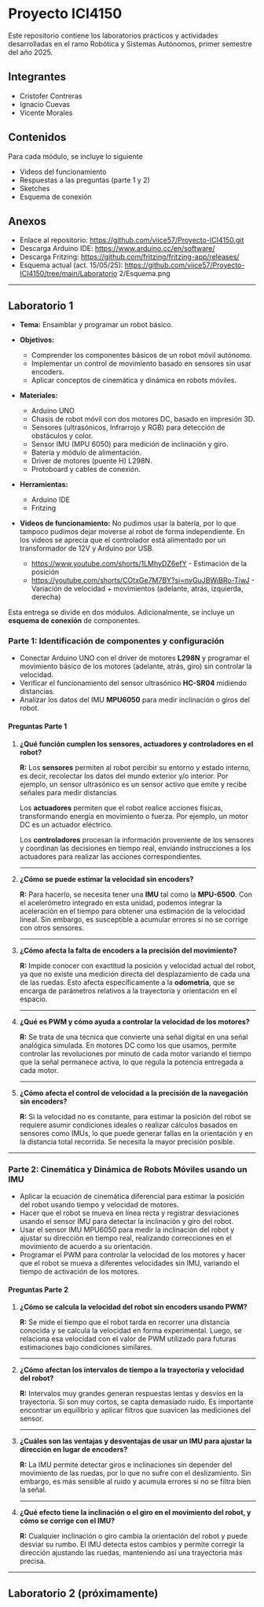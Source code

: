 # Proyecto ICI4150

Este repositorio contiene los laboratorios prácticos y actividades desarrolladas en el ramo Robótica y Sistemas Autónomos, primer semestre del año 2025.
 
## Integrantes

- Cristofer Contreras
- Ignacio Cuevas
- Vicente Morales

## Contenidos

Para cada módulo, se incluye lo siguiente

* Videos del funcionamiento
* Respuestas a las preguntas (parte 1 y 2)
* Sketches
* Esquema de conexión

## Anexos

* Enlace al repositorio: https://github.com/viice57/Proyecto-ICI4150.git
* Descarga Arduino IDE: https://www.arduino.cc/en/software/
* Descarga Fritzing: https://github.com/fritzing/fritzing-app/releases/
* Esquema actual (act. 15/05/25): https://github.com/viice57/Proyecto-ICI4150/tree/main/Laboratorio 2/Esquema.png

---

## Laboratorio 1

* **Tema:** Ensamblar y programar un robot básico.

* **Objetivos:**
    * Comprender los componentes básicos de un robot móvil autónomo.
    * Implementar un control de movimiento basado en sensores sin usar encoders.
    * Aplicar conceptos de cinemática y dinámica en robots móviles.

* **Materiales:**
    * Arduino UNO
    * Chasis de robot móvil con dos motores DC, basado en impresión 3D.
    * Sensores (ultrasónicos, Infrarrojo y RGB) para detección de obstáculos y color.
    * Sensor IMU (MPU 6050) para medición de inclinación y giro.
    * Batería y módulo de alimentación.
    * Driver de motores (puente H) L298N.
    * Protoboard y cables de conexión.

* **Herramientas:**
    * Arduino IDE
    * Fritzing

* **Videos de funcionamiento:** No pudimos usar la batería, por lo que tampoco pudimos dejar moverse al robot de forma independiente. En los videos se aprecia que el controlador está alimentado por un transformador de 12V y Arduino por USB.

    * https://www.youtube.com/shorts/1LMhyDZ6efY - Estimación de la posición 
    * https://youtube.com/shorts/COtxGe7M7BY?si=nvGuJBWiBRo-TiwJ - Variación de velocidad + movimientos (adelante, atrás, izquierda, derecha)

Esta entrega se divide en dos módulos. Adicionalmente, se incluye un **esquema de conexión** de componentes.

### Parte 1: Identificación de componentes y configuración

* Conectar Arduino UNO con el driver de motores **L298N** y programar el movimiento básico de los motores (adelante, atrás, giro) sin controlar la velocidad.
* Verificar el funcionamiento del sensor ultrasónico **HC-SR04** midiendo
distancias.
* Analizar los datos del IMU **MPU6050** para medir inclinación o giros
del robot.

#### Preguntas Parte 1

1. **¿Qué función cumplen los sensores, actuadores y controladores en el robot?**

    **R:** Los **sensores** permiten al robot percibir su entorno y estado interno, es decir, recolectar los datos del mundo exterior y/o interior. Por ejemplo, un sensor ultrasónico es un sensor activo que emite y recibe señales para medir distancias

    Los **actuadores** permiten que el robot realice acciones físicas, transformando energía en movimiento o fuerza. Por ejemplo, un motor DC es un actuador eléctrico.

    Los **controladores** procesan la información proveniente de los sensores y coordinan las decisiones en tiempo real, enviando instrucciones a los actuadores para realizar las acciones correspondientes.

    ---

2. **¿Cómo se puede estimar la velocidad sin encoders?**

    **R:** Para hacerlo, se necesita tener una **IMU** tal como la **MPU-6500**. Con el acelerómetro integrado en esta unidad, podemos integrar la aceleración en el tiempo para obtener una estimación de la velocidad lineal. Sin embargo, es susceptible a acumular errores si no se corrige con otros sensores.

    ---

3. **¿Cómo afecta la falta de encoders a la precisión del movimiento?**

    **R:** Impide conocer con exactitud la posición y velocidad actual del robot, ya que no existe una medición directa del desplazamiento de cada una de las ruedas. Esto afecta específicamente a la **odometría**, que se encarga de parámetros relativos a la trayectoria y orientación en el espacio.

    ---

4. **¿Qué es PWM y cómo ayuda a controlar la velocidad de los motores?**

    **R:** Se trata de una técnica que convierte una señal digital en una señal analógica simulada. En motores DC como los que usamos, permite controlar las revoluciones por minuto de cada motor variando el tiempo que la señal permanece activa, lo que regula la potencia entregada a cada motor.

    ---

5. **¿Cómo afecta el control de velocidad a la precisión de la navegación sin encoders?**

    **R:** Si la velocidad no es constante, para estimar la posición del robot se requiere asumir condiciones ideales o realizar cálculos basados en sensores como IMUs, lo que puede generar fallas en la orientación y en la distancia total recorrida. Se necesita la mayor precisión posible.

---
### Parte 2: Cinemática y Dinámica de Robots Móviles usando un IMU

* Aplicar la ecuación de cinemática diferencial para estimar la posición
del robot usando tiempo y velocidad de motores.
* Hacer que el robot se mueva en línea recta y registrar desviaciones
usando el sensor IMU para detectar la inclinación y giro del robot.
* Usar el sensor IMU MPU6050 para medir la inclinación del robot y
ajustar su dirección en tiempo real, realizando correcciones en el movimiento de acuerdo a su orientación.
* Programar el PWM para controlar la velocidad de los motores y hacer
que el robot se mueva a diferentes velocidades sin IMU, variando el
tiempo de activación de los motores.

#### Preguntas Parte 2

1. **¿Cómo se calcula la velocidad del robot sin encoders usando PWM?**

    **R:** Se mide el tiempo que el robot tarda en recorrer una distancia conocida y se calcula la velocidad en forma experimental. Luego, se relaciona esa velocidad con el valor de PWM utilizado para futuras estimaciones bajo condiciones similares.

    ---

2. **¿Cómo afectan los intervalos de tiempo a la trayectoria y velocidad del robot?**

    **R:** Intervalos muy grandes generan respuestas lentas y desvíos en la trayectoria. Si son muy cortos, se capta demasiado ruido. Es importante encontrar un equilibrio y aplicar filtros que suavicen las mediciones del sensor.

    ---

3. **¿Cuáles son las ventajas y desventajas de usar un IMU para ajustar la dirección en lugar de encoders?**

    **R:** La IMU permite detectar giros e inclinaciones sin depender del movimiento de las ruedas, por lo que no sufre con el deslizamiento. Sin embargo, es más sensible al ruido y acumula errores si no se filtra bien la señal.

    ---

4. **¿Qué efecto tiene la inclinación o el giro en el movimiento del robot, y cómo se corrige con el IMU?**

    **R:** Cualquier inclinación o giro cambia la orientación del robot y puede desviar su rumbo. El IMU detecta estos cambios y permite corregir la dirección ajustando las ruedas, manteniendo así una trayectoria más precisa.

---

## Laboratorio 2 (próximamente)
